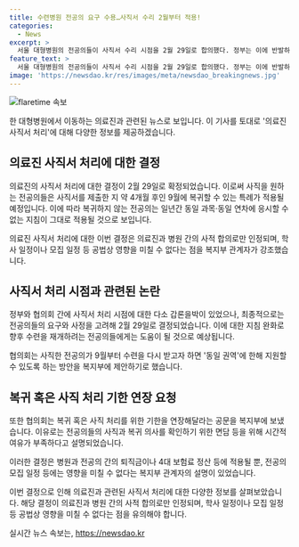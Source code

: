 ```yaml
---
title: 수련병원 전공의 요구 수용…사직서 수리 2월부터 적용!
categories:
  - News
excerpt: >
  서울 대형병원의 전공의들이 사직서 수리 시점을 2월 29일로 합의했다. 정부는 이에 반발하며 수리 금지 명령을 철회했지만, 현장에서는 여전히 처리되지 않고 있다. 이에 협의회는 정부의 결정이 병원과 전공의 간 합의에 불과하다고 밝혀, 전공의들의 요구에 따라 사적인 합의로 결정하였다. 전공의들은 사직 후 9월에 복귀하지 않는 경우 동일 과목·동일 연차에 대한 응시제한이 적용되지만, 수리 시점이 2월로 결정되면 재개 시 도움이 될 것으로 전망된다. 협의회는 복지부에 동일 권역에서의 지원 확대를 제안하고, 병원과 전공의 사이의 퇴직금 등에만 영향을 끼칠 뿐, 학사나 모집 일정 등에는 영향을 미치지 않는다고 설명했다.
feature_text: >
  서울 대형병원의 전공의들이 사직서 수리 시점을 2월 29일로 합의했다. 정부는 이에 반발하며 수리 금지 명령을 철회했지만, 현장에서는 여전히 처리되지 않고 있다. 이에 협의회는 정부의 결정이 병원과 전공의 간 합의에 불과하다고 밝혀, 전공의들의 요구에 따라 사적인 합의로 결정하였다. 전공의들은 사직 후 9월에 복귀하지 않는 경우 동일 과목·동일 연차에 대한 응시제한이 적용되지만, 수리 시점이 2월로 결정되면 재개 시 도움이 될 것으로 전망된다. 협의회는 복지부에 동일 권역에서의 지원 확대를 제안하고, 병원과 전공의 사이의 퇴직금 등에만 영향을 끼칠 뿐, 학사나 모집 일정 등에는 영향을 미치지 않는다고 설명했다.
image: 'https://newsdao.kr/res/images/meta/newsdao_breakingnews.jpg'
---
```


<p><img src="https://newsdao.kr/res/images/meta/newsdao_breakingnews.jpg" alt="flaretime 속보" /></p>

<p>한 대형병원에서 이동하는 의료진과 관련된 뉴스로 보입니다. 이 기사를 토대로 '의료진 사직서 처리'에 대해 다양한 정보를 제공하겠습니다.</p>

<h2 data-ke-size="size26">의료진 사직서 처리에 대한 결정</h2>

<p>의료진의 사직서 처리에 대한 결정이 2월 29일로 확정되었습니다. 이로써 사직을 원하는 전공의들은 사직서를 제출한 지 약 4개월 후인 9월에 복귀할 수 있는 특례가 적용될 예정입니다. 이에 따라 복귀하지 않는 전공의는 일년간 동일 과목·동일 연차에 응시할 수 없는 지침이 그대로 적용될 것으로 보입니다.</p>

<p data-ke-size="size16">의료진 사직서 처리에 대한 이번 결정은 의료진과 병원 간의 사적 합의로만 인정되며, 학사 일정이나 모집 일정 등 공법상 영향을 미칠 수 없다는 점을 복지부 관계자가 강조했습니다.</p>

<h2 data-ke-size="size26">사직서 처리 시점과 관련된 논란</h2>

<p>정부와 협의회 간에 사직서 처리 시점에 대한 다소 갑론을박이 있었으나, 최종적으로는 전공의들의 요구와 사정을 고려해 2월 29일로 결정되었습니다. 이에 대한 지침 완화로 향후 수련을 재개하려는 전공의들에게는 도움이 될 것으로 예상됩니다.</p>

<p data-ke-size="size16">협의회는 사직한 전공의가 9월부터 수련을 다시 받고자 하면 '동일 권역'에 한해 지원할 수 있도록 하는 방안을 복지부에 제안하기로 했습니다.</p>

<h2 data-ke-size="size26">복귀 혹은 사직 처리 기한 연장 요청</h2>

<p>또한 협의회는 복귀 혹은 사직 처리를 위한 기한을 연장해달라는 공문을 복지부에 보냈습니다. 이유로는 전공의들의 사직과 복귀 의사를 확인하기 위한 면담 등을 위해 시간적 여유가 부족하다고 설명되었습니다.</p>

<p data-ke-size="size16">이러한 결정은 병원과 전공의 간의 퇴직금이나 4대 보험료 정산 등에 적용될 뿐, 전공의 모집 일정 등에는 영향을 미칠 수 없다는 복지부 관계자의 설명이 있었습니다.</p>

<p>이번 결정으로 인해 의료진과 관련된 사직서 처리에 대한 다양한 정보를 살펴보았습니다. 해당 결정이 의료진과 병원 간의 사적 합의로만 인정되며, 학사 일정이나 모집 일정 등 공법상 영향을 미칠 수 없다는 점을 유의해야 합니다.</p>
실시간 뉴스 속보는, <a href="https://newsdao.kr" rel="dofollow">https://newsdao.kr</a>


